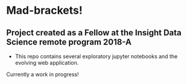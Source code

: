 # Mad-brackets!  

## Project created as a Fellow at the Insight Data Science remote program 2018-A

 - This repo contains several exploratory jupyter notebooks and the evolving web application.

Currently a work in progress!

